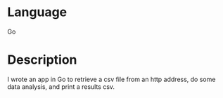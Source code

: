 Language
=
Go

Description
=
I wrote an app in Go to retrieve a csv file from an http address, do some data analysis, and print a results csv.
